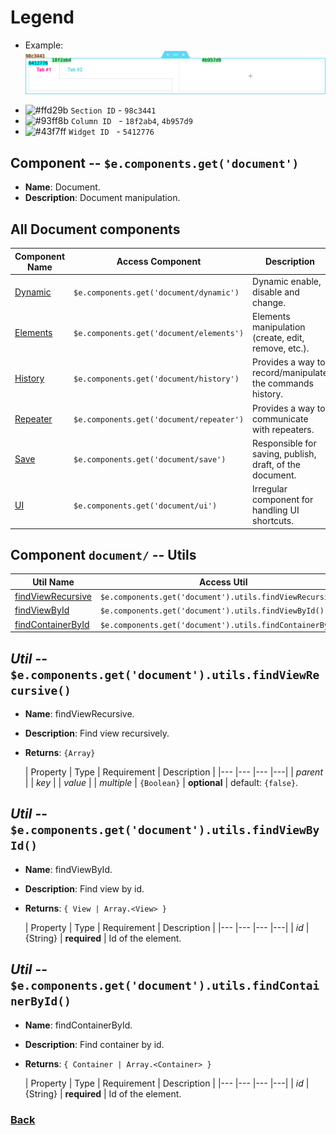 # Legend
* Example:
  ![legend-section-widget-tabs](_images/legend-section-widget-tabs.png)
- ![#ffd29b](https://via.placeholder.com/15/ffd29b/000000?text=+)  `Section ID` - `98c3441`
- ![#93ff8b](https://via.placeholder.com/15/93ff8b/000000?text=+) `Column ID` &nbsp;&nbsp;- `18f2ab4`, `4b957d9`
- ![#43f7ff](https://via.placeholder.com/15/43f7ff/000000?text=+)  `Widget ID` &nbsp;&nbsp;- `5412776`

## Component -- `$e.components.get('document')`

*  **Name**: Document.
*  **Description**: Document manipulation.

## All **Document** components
| Component Name                 | Access Component                         | Description
|--------------------------------|------------------------------------------|-----------------------
| [Dynamic](dynamic/readme.md)   | `$e.components.get('document/dynamic')`  | Dynamic enable, disable and change.
| [Elements](elements/readme.md) | `$e.components.get('document/elements')` | Elements manipulation (create, edit, remove, etc.).
| [History](history/readme.md)   | `$e.components.get('document/history')`  | Provides a way to record/manipulate the commands history.
| [Repeater](repeater/readme.md) | `$e.components.get('document/repeater')` | Provides a way to communicate with repeaters.
| [Save](save/readme.md)         | `$e.components.get('document/save')`     | Responsible for saving, publish, draft, of the document.
| [UI](ui/readme.md)             | `$e.components.get('document/ui')`       | Irregular component for handling UI shortcuts.

## Component `document/` -- Utils
| Util Name                                     | Access Util                                               | Description
|-----------------------------------------------|-----------------------------------------------------------|-----------------------
| [findViewRecursive](#)                        | `$e.components.get('document').utils.findViewRecursive()` |
| [findViewById](#)                             | `$e.components.get('document').utils.findViewById()`      |
| [findContainerById](#)                        | `$e.components.get('document').utils.findContainerById()` |

## _Util_ -- `$e.components.get('document').utils.findViewRecursive()`
*  **Name**: findViewRecursive.
*  **Description**: Find view recursively.
*  **Returns**: `{Array}`

   | Property     | Type                  | Requirement   | Description |
       |---           |---                    |---            |---|
   | _parent_     |
   | _key_        |
   | _value_      |
   | _multiple_   | `{Boolean}`           | **optional**  | default: `{false}`.

## _Util_ -- `$e.components.get('document').utils.findViewById()`
*  **Name**: findViewById.
*  **Description**: Find view by id.
*  **Returns**: `{ View | Array.<View> }`

   | Property     | Type                  | Requirement   | Description |
       |---           |---                    |---            |---|
   | _id_         | {String}              | **required**  | Id of the element.

## _Util_ -- `$e.components.get('document').utils.findContainerById()`
*  **Name**: findContainerById.
*  **Description**: Find container by id.
*  **Returns**: `{ Container | Array.<Container> }`

   | Property     | Type                  | Requirement   | Description |
       |---           |---                    |---            |---|
   | _id_         | {String}              | **required**  | Id of the element.


### [Back](../../../../../core/common/assets/js/api/core/commands-methods/getall.md) 
